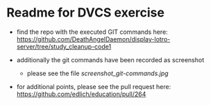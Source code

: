 # Readme for DVCS exercise

* find the repo with the executed GIT commands here:
https://github.com/DeathAngelDaemon/display-lotro-server/tree/study_cleanup-code1

* additionally the git commands have been recorded as screenshot
  * please see the file _screenshot_git-commands.jpg_

* for additional points, please see the pull request here:
https://github.com/edlich/education/pull/264